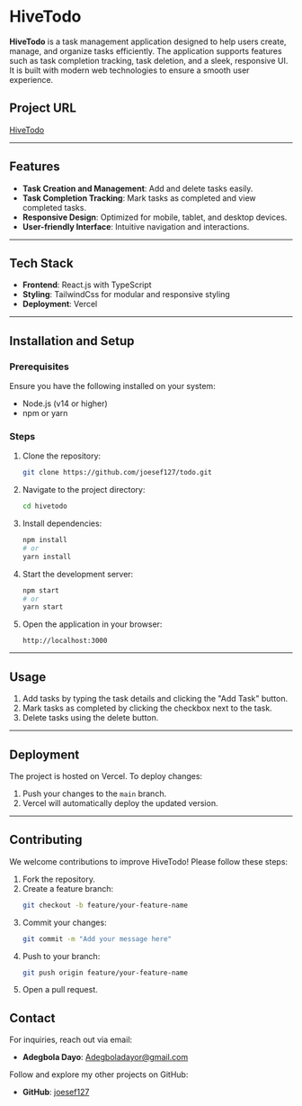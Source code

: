 # HiveTodo

**HiveTodo** is a task management application designed to help users create, manage, and organize tasks efficiently. The application supports features such as task completion tracking, task deletion, and a sleek, responsive UI. It is built with modern web technologies to ensure a smooth user experience.

## Project URL
[HiveTodo](https://hivetodo2.vercel.app)

---

## Features
- **Task Creation and Management**: Add and delete tasks easily.
- **Task Completion Tracking**: Mark tasks as completed and view completed tasks.
- **Responsive Design**: Optimized for mobile, tablet, and desktop devices.
- **User-friendly Interface**: Intuitive navigation and interactions.

---

## Tech Stack
- **Frontend**: React.js with TypeScript
- **Styling**: TailwindCss for modular and responsive styling
- **Deployment**: Vercel

---

## Installation and Setup

### Prerequisites
Ensure you have the following installed on your system:
- Node.js (v14 or higher)
- npm or yarn

### Steps
1. Clone the repository:
   ```bash
   git clone https://github.com/joesef127/todo.git
   ```

2. Navigate to the project directory:
   ```bash
   cd hivetodo
   ```

3. Install dependencies:
   ```bash
   npm install
   # or
   yarn install
   ```

4. Start the development server:
   ```bash
   npm start
   # or
   yarn start
   ```

5. Open the application in your browser:
   ```
   http://localhost:3000
   ```


---

## Usage
1. Add tasks by typing the task details and clicking the "Add Task" button.
2. Mark tasks as completed by clicking the checkbox next to the task.
3. Delete tasks using the delete button.

---

## Deployment
The project is hosted on Vercel. To deploy changes:
1. Push your changes to the `main` branch.
2. Vercel will automatically deploy the updated version.

---

## Contributing
We welcome contributions to improve HiveTodo! Please follow these steps:
1. Fork the repository.
2. Create a feature branch:
   ```bash
   git checkout -b feature/your-feature-name
   ```
3. Commit your changes:
   ```bash
   git commit -m "Add your message here"
   ```
4. Push to your branch:
   ```bash
   git push origin feature/your-feature-name
   ```
5. Open a pull request.


## Contact
For inquiries, reach out via email:
- **Adegbola Dayo**: [Adegboladayor@gmail.com](mailto:Adegboladayor@gmail.com)

Follow and explore my other projects on GitHub:
- **GitHub**: [joesef127](https://github.com/joesef127)

